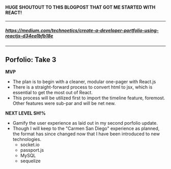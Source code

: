 #### **HUGE SHOUTOUT TO THIS BLOGPOST THAT GOT ME STARTED WITH REACT!**
---
##### **https://medium.com/technoetics/create-a-developer-portfolio-using-reactjs-d34ea1bfb18e**
---  

## **Porfolio: Take 3**

**MVP**
- The plan is to begin with a cleaner, modular one-pager with React.js
- There is a straight-forward process to convert html to jsx, which is essential to get the most out of React.
- This process will be utilized first to import the timeline feature, foremost. Other features were sub-par and will be net new.

**NEXT LEVEL SH!%**
- Gamify the user experience as laid out in my second porfolio update. 
- Though I will keep to the "Carmen San Diego" experience as planned, the format has since changed now that I have been introduced to new technologies.
    - socket.io
    - passport.js
    - MySQL
    - sequelize
